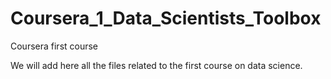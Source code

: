 # Coursera_1_Data_Scientists_Toolbox
Coursera first course

We will add here all the files related to the first course on data science.
